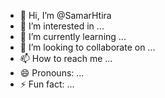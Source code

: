 - 👋 Hi, I’m @SamarHtira
- 👀 I’m interested in ...
- 🌱 I’m currently learning ...
- 💞️ I’m looking to collaborate on ...
- 📫 How to reach me ...
- 😄 Pronouns: ...
- ⚡ Fun fact: ...

<!---
SamarHtira/SamarHtira is a ✨ special ✨ repository because its `README.md` (this file) appears on your GitHub profile.
You can click the Preview link to take a look at your changes.
--->
